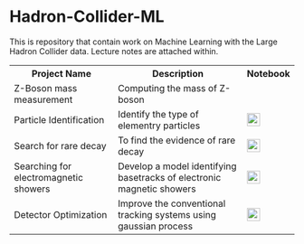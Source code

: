 # Hadron-Collider-ML

This is repository that contain work on Machine Learning with the Large Hadron Collider data. Lecture notes are attached within.


<table class="tg">
  <tr>
    <th class="tg-yw4l"><b>Project Name</b></th>
    <th class="tg-yw4l"><b>Description</b></th>
    <th class="tg-yw4l"><b>Notebook</b></th>
  </tr>
  <tr>
    <td class="tg-yw4l">Z-Boson mass measurement</td>
    <td class="tg-yw4l">Computing the mass of Z-boson</td>
    <td class="tg-yw4l"><a href="https://github.com/MonitSharma/High-Energy-Physics-with-ML/blob/main/Level%201/Mass_of_Z_Boson.ipynb" height = '23px' > 
    </a></td>
  </tr>
  <tr>
    <td class="tg-yw4l">Particle Identification</td>
    <td class="tg-yw4l">Identify the type of elementry particles</td>
    <td class="tg-yw4l"><a href="https://colab.research.google.com/github/MohamedElashri/Hadron-Collider-ML/blob/master/Particle_identification.ipynb">
    <img src="https://colab.research.google.com/assets/colab-badge.svg" height = '23px' >
    </a></td>
  </tr>
  <tr>
    <td class="tg-yw4l">Search for rare decay</td>
    <td class="tg-yw4l">To find the evidence of rare decay</td>
    <td class="tg-yw4l"><a href="https://colab.research.google.com/github/MohamedElashri/Hadron-Collider-ML/blob/master/Search_for_rare_decay.ipynb">
    <img src="https://colab.research.google.com/assets/colab-badge.svg" height = '23px' >
    </a></td>
  </tr>
  <tr>
    <td class="tg-yw4l">Searching for electromagnetic showers</td>
    <td class="tg-yw4l">Develop a model identifying basetracks of electronic magnetic showers</td>
    <td class="tg-yw4l"><a href="https://colab.research.google.com/github/MohamedElashri/Hadron-Collider-ML/blob/master/Searching_for_electromagnetic_showers.ipynb">
    <img src="https://colab.research.google.com/assets/colab-badge.svg" height = '23px' >
    </a></td>
  </tr>
  <tr>
    <td class="tg-yw4l">Detector Optimization</td>
    <td class="tg-yw4l">Improve the conventional tracking systems using gaussian process</td>
    <td class="tg-yw4l"><a href="https://colab.research.google.com/github/MohamedElashri/Hadron-Collider-ML/blob/master/Detector_Optimization.ipynb">
    <img src="https://colab.research.google.com/assets/colab-badge.svg" height = '23px' >
    </a></td>
  </tr>
</table>
